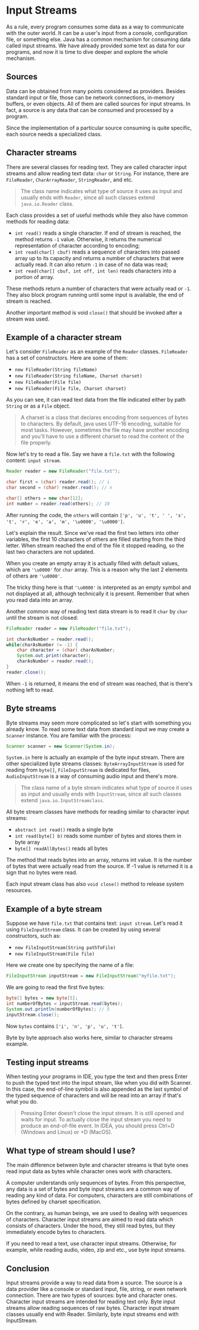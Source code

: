 # Input Streams

As a rule, every program consumes some data as a way to communicate with the outer world. It can be a user's input from a console, configuration file, or something else. Java has a common mechanism for consuming data called input streams. We have already provided some text as data for our programs, and now it is time to dive deeper and explore the whole mechanism.

## Sources

Data can be obtained from many points considered as providers. Besides standard input or file, those can be network connections, in-memory buffers, or even objects. All of them are called sources for input streams. In fact, a source is any data that can be consumed and processed by a program.

Since the implementation of a particular source consuming is quite specific, each source needs a specialized class.

## Character streams

There are several classes for reading text. They are called character input streams and allow reading text data: `char` or `String`. For instance, there are `FileReader`, `CharArrayReader`, `StringReader`, and etc.

> The class name indicates what type of source it uses as input and usually ends with `Reader`, since all such classes extend `java.io.Reader` class.

Each class provides a set of useful methods while they also have common methods for reading data:

- `int read()` reads a single character. If end of stream is reached, the method returns `-1` value. Otherwise, it returns the numerical representation of character according to encoding;
- `int read(char[] cbuf)` reads a sequence of characters into passed array up to its capacity and returns a number of characters that were actually read. It can also return `-1` in case of no data was read;
- `int read(char[] cbuf, int off, int len)` reads characters into a portion of array.

These methods return a number of characters that were actually read or `-1`. They also block program running until some input is available, the end of stream is reached.

Another important method is void `close()` that should be invoked after a stream was used.

## Example of a character stream

Let's consider `FileReader` as an example of the `Reader` classes. `FileReader` has a set of constructors. Here are some of them:

- `new FileReader(String fileName)`
- `new FileReader(String fileName, Charset charset)`
- `new FileReader(File file)`
- `new FileReader(File file, Charset charset)`

As you can see, it can read text data from the file indicated either by path `String` or as a `File` object.

> A charset is a class that declares encoding from sequences of bytes to characters. By default, java uses UTF-16 encoding, suitable for most tasks. However, sometimes the file may have another encoding and you'll have to use a different charset to read the content of the file properly.

Now let's try to read a file. Say we have a `file.txt` with the following content: `input stream`.

```java
Reader reader = new FileReader("file.txt");

char first = (char) reader.read(); // i
char second = (char) reader.read(); // n

char[] others = new char[12];
int number = reader.read(others); // 10
```

After running the code, the `others` will contain `['p', 'u', 't', ' ', 's', 't', 'r', 'e', 'a', 'm', '\u0000', '\u0000']`.

Let's explain the result. Since we've read the first two letters into other variables, the first 10 characters of others are filled starting from the third letter. When stream reached the end of the file it stopped reading, so the last two characters are not updated.

When you create an empty array it is actually filled with default values, which are `'\u0000'` for `char` array. This is a reason why the last 2 elements of others are `'\u0000'`.

The tricky thing here is that `'\u0000'` is interpreted as an empty symbol and not displayed at all, although technically it is present. Remember that when you read data into an array.

Another common way of reading text data stream is to read it `char` by `char` until the stream is not closed:

```java
FileReader reader = new FileReader("file.txt");

int charAsNumber = reader.read();
while(charAsNumber != -1) {
    char character = (char) charAsNumber;
    System.out.print(character);
    charAsNumber = reader.read();
}
reader.close();
```

When `-1` is returned, it means the end of stream was reached, that is there's nothing left to read.

## Byte streams

Byte streams may seem more complicated so let's start with something you already know. To read some text data from standard input we may create a `Scanner` instance. You are familiar with the process:

```java
Scanner scanner = new Scanner(System.in);
```

`System.in` here is actually an example of the byte input stream. There are other specialized byte streams classes: `ByteArrayInputStream` is used for reading from `byte[]`, `FileInputStream` is dedicated for files, `AudioInputStream` is a way of consuming audio input and there's more.

> The class name of a byte stream indicates what type of source it uses as input and usually ends with `InputStream`, since all such classes extend `java.io.InputStreamclass`.

All byte stream classes have methods for reading similar to character input streams:

- `abstract int read()` reads a single byte
- `int read(byte[] b)` reads some number of bytes and stores them in byte array
- `byte[] readAllBytes()` reads all bytes

The method that reads bytes into an array, returns int value. It is the number of bytes that were actually read from the source. If -1 value is returned it is a sign that no bytes were read.

Each input stream class has also `void close()` method to release system resources.

## Example of a byte stream

Suppose we have `file.txt` that contains text: `input stream`. Let's read it using `FileInputStream` class. It can be created by using several constructors, such as:

- `new FileInputStream(String pathToFile)`
- `new FileInputStream(File file)`

Here we create one by specifying the name of a file:

```java
FileInputStream inputStream = new FileInputStream("myfile.txt");
```

We are going to read the first five bytes:

```java
byte[] bytes = new byte[5];
int numberOfBytes = inputStream.read(bytes);
System.out.println(numberOfBytes); // 5
inputStream.close();
```

Now `bytes` contains `['i', 'n', 'p', 'u', 't']`.

Byte by byte approach also works here, similar to character streams example.

## Testing input streams

When testing your programs in IDE, you type the text and then press Enter to push the typed text into the input stream, like when you did with Scanner. In this case, the end-of-line symbol is also appended as the last symbol of the typed sequence of characters and will be read into an array if that's what you do.

> Pressing Enter doesn't close the input stream. It is still opened and waits for input. To actually close the input stream you need to produce an end-of-file event. In IDEA, you should press Ctrl+D (Windows and Linux) or <command>+D (MacOS).

## What type of stream should I use?

The main difference between byte and character streams is that byte ones read input data as bytes while character ones work with characters.

A computer understands only sequences of bytes. From this perspective, any data is a set of bytes and byte input streams are a common way of reading any kind of data. For computers, characters are still combinations of bytes defined by charset specification.

On the contrary, as human beings, we are used to dealing with sequences of characters. Character input streams are aimed to read data which consists of characters. Under the hood, they still read bytes, but they immediately encode bytes to characters.

If you need to read a text, use character input streams. Otherwise, for example, while reading audio, video, zip and etc., use byte input streams.

## Conclusion

Input streams provide a way to read data from a source. The source is a data provider like a console or standard input, file, string, or even network connection. There are two types of sources: byte and character ones. Character input streams are intended for reading text only. Byte input streams allow reading sequences of raw bytes. Character input stream classes usually end with Reader. Similarly, byte input streams end with InputStream.